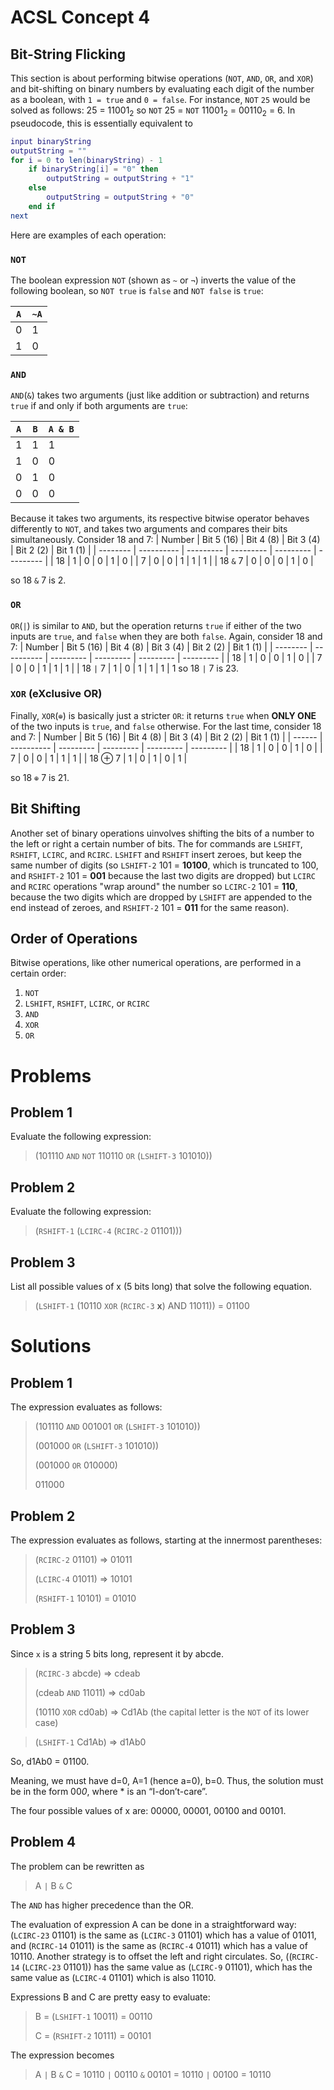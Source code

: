 # ACSL Concept 4

## Bit-String Flicking

This section is about performing bitwise operations (`NOT`, `AND`, `OR`, and `XOR`) and bit-shifting on binary numbers by evaluating each digit of the number as a boolean, with `1 = true` and `0 = false`. For instance, `NOT` `25` would be solved as follows: 25 = 11001<sub>2</sub> so `NOT` 25 = `NOT` 11001<sub>2</sub> = 00110<sub>2</sub> = 6. In pseudocode, this is essentially equivalent to
```lua
input binaryString
outputString = ""
for i = 0 to len(binaryString) - 1
	if binaryString[i] = "0" then
		outputString = outputString + "1"
	else
		outputString = outputString + "0"
	end if 
next
```
Here are examples of each operation:
### `NOT`
The boolean expression `NOT` (shown as `~` or `¬`) inverts the value of the following boolean, so `NOT true` is `false` and `NOT false` is `true`:

| `A` | `~A` |
| --- | ---- |
| 0   | 1    |
| 1   | 0    |

### `AND`
`AND`(`&`) takes two arguments (just like addition or subtraction) and returns `true` if and only if both arguments are `true`:

| `A` | `B` | `A & B` |
| --- | --- | ------- |
| 1   | 1   | 1       |
| 1   | 0   | 0       |
| 0   | 1   | 0       |
| 0   | 0   | 0       |

Because it takes two arguments, its respective bitwise operator behaves differently to `NOT`, and takes two arguments and compares their bits simultaneously. Consider 18 and 7:
|  Number  | Bit 5 (16) | Bit 4 (8) | Bit 3 (4) | Bit 2 (2) | Bit 1 (1) |
| -------- | ---------- | --------- | --------- | --------- | --------- |
| 18       | 1          | 0         | 0         | 1         | 0         |
| 7        | 0          | 0         | 1         | 1         | 1         |
| 18 `&` 7 | 0          | 0         | 0         | 1         | 0         |

so 18 `&` 7 is 2.

### `OR`
`OR`(`|`) is similar to `AND`, but the operation returns `true` if either of the two inputs are `true`, and `false` when they are both `false`. Again, consider 18 and 7:
|  Number  | Bit 5 (16) | Bit 4 (8) | Bit 3 (4) | Bit 2 (2) | Bit 1 (1) |
| -------- | ---------- | --------- | --------- | --------- | --------- |
| 18       | 1          | 0         | 0         | 1         | 0         |
| 7        | 0          | 0         | 1         | 1         | 1         |
| 18 `|` 7 | 1          | 0         | 1         | 1         | 1         |
 1
so 18 `|` 7 is 23.

### `XOR` (eXclusive OR)
Finally, `XOR`(`⊕`) is basically just a stricter `OR`: it returns `true` when **ONLY ONE** of the two inputs is `true`, and `false` otherwise. For the last time, consider 18 and 7:
| Number | Bit 5 (16) | Bit 4 (8) | Bit 3 (4) | Bit 2 (2) | Bit 1 (1) |
| ------ | ---------- | --------- | --------- | --------- | --------- |
| 18     | 1          | 0         | 0         | 1         | 0         |
| 7      | 0          | 0         | 1         | 1         | 1         |
| 18 ⊕ 7 | 1          | 0         | 1         | 0         | 1         |

so 18 `⊕` 7 is 21.

## Bit Shifting

Another set of binary operations uinvolves shifting the bits of a number to the left or right a certain number of bits. The for commands are `LSHIFT`, `RSHIFT`, `LCIRC`, and `RCIRC`. `LSHIFT` and `RSHIFT` insert zeroes, but keep the same number of digits (so `LSHIFT-2` 101 = **10100**, which is truncated to 100, and `RSHIFT-2` 101 = **001** because the last two digits are dropped) but `LCIRC` and `RCIRC` operations "wrap around" the number so `LCIRC-2` 101 = **110**, because the two digits which are dropped by `LSHIFT` are appended to the end instead of zeroes, and `RSHIFT-2` 101 = **011** for the same reason).

## Order of Operations
Bitwise operations, like other numerical operations, are performed in a certain order:

1. `NOT`
2. `LSHIFT`, `RSHIFT`, `LCIRC`, or `RCIRC`
3. `AND`
4. `XOR`
5. `OR`

# Problems

## Problem 1

Evaluate the following expression:

> (101110 `AND` `NOT` 110110 `OR` (`LSHIFT-3` 101010))

## Problem 2

Evaluate the following expression:

> (`RSHIFT-1` (`LCIRC-4` (`RCIRC-2` 01101)))

## Problem 3

List all possible values of x (5 bits long) that solve the following equation.

> (`LSHIFT-1` (10110 `XOR` (`RCIRC-3` **x**) AND 11011)) = 01100

# Solutions

## Problem 1

The expression evaluates as follows: 

> (101110 `AND` 001001 `OR` (`LSHIFT-3` 101010))
>
> (001000 `OR` (`LSHIFT-3` 101010))
>
> (001000 `OR` 010000)
>
> 011000

## Problem 2

The expression evaluates as follows, starting at the innermost parentheses:

> (`RCIRC-2` 01101) => 01011
>
> (`LCIRC-4` 01011) => 10101
>
> (`RSHIFT-1` 10101) = 01010

## Problem 3

Since `x` is a string 5 bits long, represent it by abcde.

> (`RCIRC-3` abcde) => cdeab
>
> (cdeab `AND` 11011) => cd0ab
>
> (10110 `XOR` cd0ab) => Cd1Ab (the capital letter is the `NOT` of its lower case)

> (`LSHIFT-1` Cd1Ab) => d1Ab0

So, d1Ab0 = 01100.

Meaning, we must have d=0, A=1 (hence a=0), b=0. Thus, the solution must be in the form 00*0*, where * is an “I-don’t-care”.

The four possible values of x are: 00000, 00001, 00100 and 00101. 

## Problem 4

The problem can be rewritten as

> A `|` B `&` C

The `AND` has higher precedence than the OR.

The evaluation of expression A can be done in a straightforward way: (`LCIRC-23` 01101) is the same as (`LCIRC-3` 01101) which has a value of 01011, and (`RCIRC-14` 01011) is the same as (`RCIRC-4` 01011) which has a value of 10110. Another strategy is to offset the left and right circulates. So, ((`RCIRC-14` (`LCIRC-23` 01101)) has the same value as (`LCIRC-9` 01101), which has the same value as (`LCIRC-4` 01101) which is also 11010.

Expressions B and C are pretty easy to evaluate:

> B = (`LSHIFT-1` 10011) = 00110
>
> C = (`RSHIFT-2` 10111) = 00101

The expression becomes

> A `|` B `&` C = 10110 `|` 00110 `&` 00101 = 10110 `|` 00100 = 10110